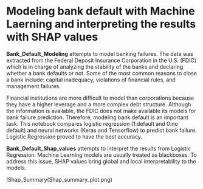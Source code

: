 # Modeling bank default with Machine Laerning and interpreting the results with SHAP values

**Bank_Default_Modeling** attempts to model banking failures. The data was extracted from the Federal Deposit Insurance Corporation in the U.S. (FDIC) which is in charge of analyzing the stability of the banks and declaring whether a bank defaults or not. Some of the most common reasons to close a bank include: capital inadequacy, violations of financial rules, and management failures.

Financial institutions are more difficult to model than corporations because they have a higher leverage and a more complex debt structure. Although the information is available, the FDIC does not make available its models for bank failure prediction. Therefore, modeling bank default is an important task. This notebook compares logistic regression (1:default and 0:no default) and neural networks (Keras and Tensorflow) to predict bank failure. Logistic Regression proved to have the best accuracy.

**Bank_Default_Shap_values** attempts to interpret the results from Logistic Regression. Machine Learning models are usually treated as blackboxes. To address this issue, SHAP values bring global and local interpretability to the models. 

!Shap_Summary(Shap_summary_plot.png)

